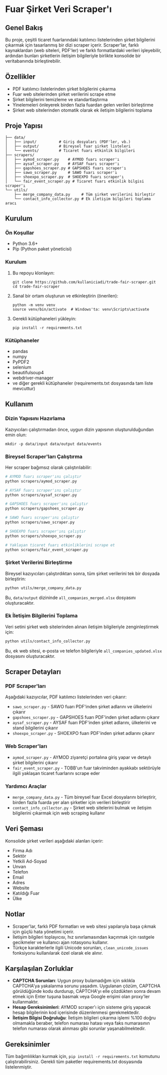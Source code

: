 # Fuar Şirket Veri Scraper'ı

## Genel Bakış

Bu proje, çeşitli ticaret fuarlarındaki katılımcı listelerinden şirket bilgilerini çıkarmak için tasarlanmış bir dizi scraper içerir. Scraper'lar, farklı kaynaklardan (web siteleri, PDF'ler) ve farklı formatlardaki verileri işleyebilir, ardından bunları şirketlerin iletişim bilgileriyle birlikte konsolide bir veritabanında birleştirebilir.

## Özellikler

* PDF katılımcı listelerinden şirket bilgilerini çıkarma
* Fuar web sitelerinden şirket verilerini scrape etme
* Şirket bilgilerini temizleme ve standartlaştırma
* Yinelemeleri önleyerek birden fazla fuardan gelen verileri birleştirme
* Şirket web sitelerinden otomatik olarak ek iletişim bilgilerini toplama

## Proje Yapısı

```
├── data/
│   ├── input/          # Giriş dosyaları (PDF'ler, vb.)
│   ├── output/         # Bireysel fuar şirket listeleri
│   └── events/         # Ticaret fuarı etkinlik bilgileri
├── scrapers/
│   ├── aymod_scraper.py    # AYMOD fuarı scraper'ı
│   ├── aysaf_scraper.py    # AYSAF fuarı scraper'ı
│   ├── gapshoes_scraper.py # GAPSHOES fuarı scraper'ı
│   ├── sawo_scraper.py     # SAWO fuarı scraper'ı
│   ├── shoexpo_scraper.py  # SHOEXPO fuarı scraper'ı
│   └── fair_event_scraper.py # Ticaret fuarı etkinlik bilgisi scraper'ı
└── utils/
    ├── merge_company_data.py     # Tüm şirket verilerini birleştir
    └── contact_info_collector.py # Ek iletişim bilgileri toplama aracı
```

## Kurulum

### Ön Koşullar

* Python 3.6+
* Pip (Python paket yöneticisi)

### Kurulum

1. Bu repoyu klonlayın:
   ```
   git clone https://github.com/kullaniciadi/trade-fair-scraper.git
   cd trade-fair-scraper
   ```
2. Sanal bir ortam oluşturun ve etkinleştirin (önerilen):
   ```
   python -m venv venv
   source venv/bin/activate  # Windows'ta: venv\Scripts\activate
   ```
3. Gerekli kütüphaneleri yükleyin:
   ```
   pip install -r requirements.txt
   ```

### Kütüphaneler

* pandas
* numpy
* PyPDF2
* selenium
* beautifulsoup4
* webdriver-manager
* ve diğer gerekli kütüphaneler (requirements.txt dosyasında tam liste mevcuttur)

## Kullanım

### Dizin Yapısını Hazırlama

Kazıyıcıları çalıştırmadan önce, uygun dizin yapısının oluşturulduğundan emin olun:

```
mkdir -p data/input data/output data/events
```

### Bireysel Scraper'ları Çalıştırma

Her scraper bağımsız olarak çalıştırılabilir:

```bash
# AYMOD fuarı scraper'ını çalıştır
python scrapers/aymod_scraper.py

# AYSAF fuarı scraper'ını çalıştır
python scrapers/aysaf_scraper.py

# GAPSHOES fuarı scraper'ını çalıştır
python scrapers/gapshoes_scraper.py

# SAWO fuarı scraper'ını çalıştır
python scrapers/sawo_scraper.py

# SHOEXPO fuarı scraper'ını çalıştır
python scrapers/shoexpo_scraper.py

# Yaklaşan ticaret fuarı etkinliklerini scrape et
python scrapers/fair_event_scraper.py
```

### Şirket Verilerini Birleştirme

Bireysel kazıyıcıları çalıştırdıktan sonra, tüm şirket verilerini tek bir dosyada birleştirin:

```bash
python utils/merge_company_data.py
```

Bu, `data/output` dizininde `all_companies_merged.xlsx` dosyasını oluşturacaktır.

### Ek İletişim Bilgilerini Toplama

Veri setini şirket web sitelerinden alınan iletişim bilgileriyle zenginleştirmek için:

```bash
python utils/contact_info_collector.py
```

Bu, ek web sitesi, e-posta ve telefon bilgileriyle `all_companies_updated.xlsx` dosyasını oluşturacaktır.

## Scraper Detayları

### PDF Scraper'ları

Aşağıdaki kazıyıcılar, PDF katılımcı listelerinden veri çıkarır:

* `sawo_scraper.py` - SAWO fuarı PDF'inden şirket adlarını ve ülkelerini çıkarır
* `gapshoes_scraper.py` - GAPSHOES fuarı PDF'inden şirket adlarını çıkarır
* `aysaf_scraper.py` - AYSAF fuarı PDF'inden şirket adlarını, ülkelerini ve stand bilgilerini çıkarır
* `shoexpo_scraper.py` - SHOEXPO fuarı PDF'inden şirket adlarını çıkarır

### Web Scraper'ları

* `aymod_scraper.py` - AYMOD ziyaretçi portalına giriş yapar ve detaylı şirket bilgilerini çıkarır
* `fair_event_scraper.py` - TOBB'un fuar takviminden ayakkabı sektörüyle ilgili yaklaşan ticaret fuarlarını scrape eder

### Yardımcı Araçlar

* `merge_company_data.py` - Tüm bireysel fuar Excel dosyalarını birleştirir, birden fazla fuarda yer alan şirketler için verileri birleştirir
* `contact_info_collector.py` - Şirket web sitelerini bulmak ve iletişim bilgilerini çıkarmak için web scraping kullanır

## Veri Şeması

Konsolide şirket verileri aşağıdaki alanları içerir:

* Firma Adı
* Sektör
* Yetkili Ad-Soyad
* Unvan
* Telefon
* Email
* Adres
* Website
* Katıldığı Fuar
* Ülke

## Notlar

* Scraper'lar, farklı PDF formatları ve web sitesi yapılarıyla başa çıkmak için güçlü hata yönetimi içerir.
* İletişim bilgileri toplayıcısı, hız sınırlamasından kaçınmak için rastgele gecikmeler ve kullanıcı ajan rotasyonu kullanır.
* Türkçe karakterlerle ilgili Unicode sorunları, `clean_unicode_issues` fonksiyonu kullanılarak özel olarak ele alınır.

## Karşılaşılan Zorluklar

- **CAPTCHA Sorunları**: Uygun proxy bulamadığım için sıklıkla CAPTCHA'ya yakalanma sorunu yaşadım. Uygulanan çözüm, CAPTCHA görüldüğünde kodu durdurup, CAPTCHA'yı elle çözdükten sonra devam etmek için Enter tuşuna basmak veya Google erişimi olan proxy'ler kullanmaktır.
- **Hesap Gereksinimleri**: AYMOD scraper'ı için sisteme giriş yapacak hesap bilgilerinin kod içerisinde düzenlenmesi gerekmektedir.
- **İletişim Bilgisi Doğruluğu**: İletişim bilgileri çıkarma işlemi %100 doğru olmamakla beraber, telefon numarası hatası veya faks numarasının telefon numarası olarak alınması gibi sorunlar yaşanabilmektedir.

## Gereksinimler

Tüm bağımlılıkları kurmak için, `pip install -r requirements.txt` komutunu çalıştırabilirsiniz. Gerekli tüm paketler requirements.txt dosyasında listelenmiştir.
